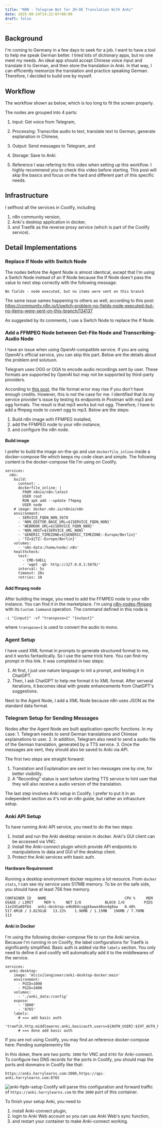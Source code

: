 ```yaml
---
title: "N8N - Telegram Bot for ZH-DE Translation With Anki"
date: 2025-08-24T14:22:07+08:00
draft: false
---
```


## Background
I'm coming to Germany in a few days to seek for a job. I want to have a tool to help me speak German better. I tried lots of dictionary apps, but no one meet my needs. An ideal app should accept Chinese voice input and translate it to German, and then store the translation in Anki. In that way, I can efficiently memorize the translation and practice speaking German. Therefore, I decided to build one by myself. 

## Workflow
The workflow shown as below, which is too long to fit the screen properly. 

The nodes are grouped into 4 parts:
1. Input: Get voice from Telegram,
2. Processing: Transcribe audio to text, translate text to German, generate explanation in Chinese,
3. Output: Send messages to Telegram, and
4. Storage: Save to Anki.




0. Reference
I was refering to this video when setting up this workflow. I highly recommend you to check this video before starting. This post will skip the basics and focus on the hard and different part of this specific needs.

## Infrastructure
I selfhost all the services in Coolify, including
1. n8n community version,
2. Anki's desktop application in docker,
3. and Traefik as the reverse proxy service (which is part of the Coolify service).



## Detail Implementations
### Replace If Node with Switch Node
The nodes before the Agent Node is almost identical, except that I'm using a Switch Node instead of an If Node because the If Node does't pass the value to next step correctly with the following message:
```
No fields - node executed, but no items were sent on this branch
```

The same issue sames happening to others as well, according to this post: https://community.n8n.io/t/switch-problem-no-fields-node-executed-but-no-items-were-sent-on-this-branch/134137

As suggested by its comments, I use a Switch Node to replace the If Node.

### Add a FFMPEG Node between Get-File Node and Transcribing-Audio Node
I have an issue when using OpenAI-compatible service. If you are using OpenAI's official service, you can skip this part. Below are the details about the problem and solutuon.

Telegram uses OGG or OGA to encode audio recordings sent by user. These formats are supported by OpenAI but may not be supported by third-party providers.

According to [this post](https://community.n8n.io/t/open-ai-transcribe-a-recording-telegram/149591), the file format error may rise if you don't have enough credits. However, this is not the case for me. I identified that its my service provider's issue by testing its endpoints in Postman with mp3 and ogg formats. The result is that mp3 works but not ogg. Therefore, I have to add a ffmpeg node to covert ogg to mp3. Below are the steps:
1. Build  n8n image with FFMPEG installed,
2. add the FFMPEG node to your n8n instance,
3. and configure the n8n node.

#### Build image
I prefer to build the image on-the-go and use `dockerfile_inline` inside a docker-compose file which keeps my code clean and simple. The following content is the docker-compose file I'm using on Coolify.
```
services:
  n8n:
    build:
      context: .
      dockerfile_inline: |
        FROM n8nio/n8n:latest
        USER root
        RUN apk add --update ffmpeg
        USER node
    # image: docker.n8n.io/n8nio/n8n
    environment:
      - SERVICE_FQDN_N8N_5678
      - 'N8N_EDITOR_BASE_URL=${SERVICE_FQDN_N8N}'
      - 'WEBHOOK_URL=${SERVICE_FQDN_N8N}'
      - 'N8N_HOST=${SERVICE_URL_N8N}'
      - 'GENERIC_TIMEZONE=${GENERIC_TIMEZONE:-Europe/Berlin}'
      - 'TZ=${TZ:-Europe/Berlin}'
    volumes:
      - 'n8n-data:/home/node/.n8n'
    healthcheck:
      test:
        - CMD-SHELL
        - 'wget -qO- http://127.0.0.1:5678/'
      interval: 5s
      timeout: 20s
      retries: 10

```

#### Add ffmpeg node
After building the image, you need to add the FFMPEG node to your n8n instance. You can find it in the marketplace. I'm using [n8n-nodes-ffmpeg](https://www.npmjs.com/package/n8n-nodes-ffmpeg) with its `Custom Command` operation. The command defined in this node is 
```
-i "{input}" -vf "transpose=1" "{output}"
```
where `transpose=1` is used to convert the audio to mono.


### Agent Setup

I have used XML format in prompts to generate structured format to me, and it works fantastically. So I use the same trick here. You can find my prompt in this link. It was completed in two steps:
1. At first, I just use nature language to init a prompt, and testing it in ChatGPT.
2. Then, I ask ChatGPT to help me format it to XML format. After serveral iterations, it becomes ideal with greate enhancements from ChatGPT's suggestions.


Next to the Agent Node, I add a XML Node because n8n uses JSON as the standard data format. 

### Telegram Setup for Sending Messages
Nodes after the Agent Node are built application-specific functions. In my case:
    1. Telegram needs to send German translations and Chinese explainations to user.
    2. In addition, Telegram also need to send a audio file of the German translation, generated by a TTS service.
    3. Once the messages are sent, they should also be saved to Anki via API.

The first two steps are straight forward:
1. Translation and Explaination are sent in two messages one by one, for better visibility.
2. A "Recording" status is sent before starting TTS service to hint user that they will also receive a audio version of the translation. 

The last step involves Anki setup in Coolify. I prefer to put it in an independent section as it's not an n8n guide, but rather an infrascture setup.

### Anki API Setup
To have running Anki API service, you need to do the two steps:
1. Install and run the Anki desktop version in docker. Anki's GUI client can be accessed via VNC.
2. Install the Anki-connect plugin which provide API endpoints to manipulations to data and GUI of the desktop client.
3. Protect the Anki services with basic auth.

#### Hardware Requirement
Running a desktop environment docker requires a lot resource. From `docker stats`, I can see my service uses 517MB memory. To be on the safe side, you should have at least 756 free memory. 
```
CONTAINER ID   NAME                                    CPU %     MEM USAGE / LIMIT     MEM %     NET I/O           BLOCK I/O         PIDS 
11e345a80f64   anki-desktop-e4k004csggkkwwo48oo4g8ow   0.48%     517.6MiB / 3.823GiB   13.22%    1.96MB / 1.15MB   196MB / 7.76MB    113 
```

#### Anki in Docker
I'm using the following docker-compose file to run the Anki service. Because I'm running in on Coolify, the label configurations for Traefik is significantly simplified. Basic auth is added via the `labels` section. You only need to define it and coolify will automatically add it to the middlewares of the service. 

```
services:
  anki-desktop:
    image: 'mlcivilengineer/anki-desktop-docker:main'
    environment:
      - PUID=1000
      - PGID=1000
    volumes:
      - './anki_data:/config'
    expose:
      - '3000'
      - '8765'
    labels:
      # === add basic auth
      - 'traefik.http.middlewares.anki.basicauth.users=${AUTH_USER}:${HT_AUTH_PWD}'
      # === done add basic auth
```

If you are not using Coolify, you may find an reference docker-compose here: Pending sumplementry file


In this doker, there are two ports: `3000` for VNC and `8765` for Anki-connect. To configure two DNS records for the ports in Coolify, you should map the ports and donmains in Coolify like that:
```
https://anki.harrylearns.com:3000,https://api-anki.harrylearns.com:8765
```  
![anki-fqdn-setup](/20250824-n8n-telegram-bot/image.png)
Coolify will parse this configuration and forward traffic of `https://anki.harrylearns.com` to the `3000` port of this container.

To finish your setup Anki, you need to 
1. install Anki-connect plugin,
2. login to Anki Web account so you can use Anki Web's sync function,
3. and restart your container to make Anki-connect working.

